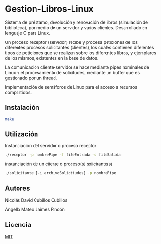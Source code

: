 # Gestion-Libros-Linux
Sistema de préstamo, devolución y renovación de libros (simulación de biblioteca), por medio de un servidor y varios clientes. Desarrollado en lenguaje C para Linux.

Un proceso receptor (servidor) recibe y procesa peticiones de los diferentes procesos solicitantes (clientes), los cuales contienen diferentes tipos de peticiones que se realizan sobre los diferentes libros, y ejemplares de los mismos, existentes en la base de datos. 

La comunicación cliente-servidor se hace mediante pipes nominales de Linux y el procesamiento de solicitudes, mediante un buffer que es gestionado por un thread. 

Implementación de semáforos de Linux para el acceso a recursos compartidos.

## Instalación

```bash
make
```

## Utilización

Instanciación del servidor o proceso receptor

```bash
./receptor -p nombrePipe -f fileEntrada -s fileSalida
```

Instanciación de un cliente o proceso(s) solicitante(s)

```bash
./solicitante [-i archivoSolicitudes] -p nombrePipe
```
  
## Autores
  
Nicolás David Cubillos Cubillos

Angello Mateo Jaimes Rincón

## Licencia

[MIT](https://choosealicense.com/licenses/mit/)
